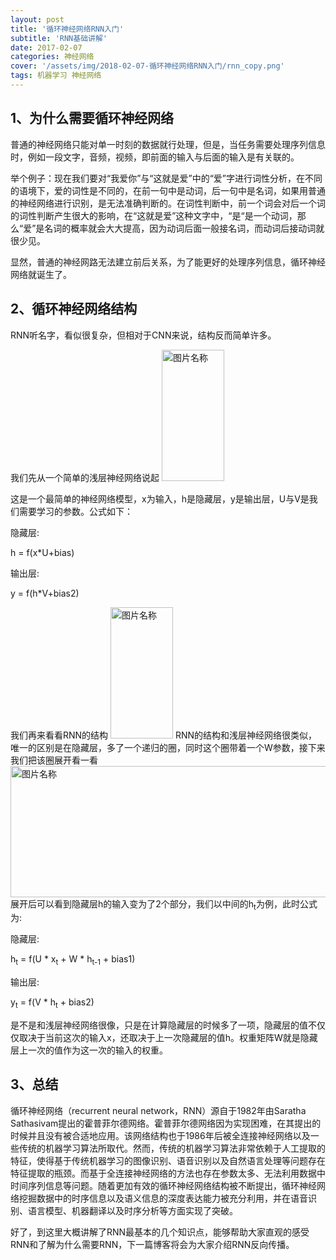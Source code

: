 ```yaml
---
layout: post
title: '循环神经网络RNN入门'
subtitle: 'RNN基础讲解'
date: 2017-02-07
categories: 神经网络
cover: '/assets/img/2018-02-07-循环神经网络RNN入门/rnn_copy.png'
tags: 机器学习 神经网络
---
```



## 1、为什么需要循环神经网络

普通的神经网络只能对单一时刻的数据就行处理，但是，当任务需要处理序列信息时，例如一段文字，音频，视频，即前面的输入与后面的输入是有关联的。

举个例子：现在我们要对“我爱你”与“这就是爱”中的“爱”字进行词性分析，在不同的语境下，爱的词性是不同的，在前一句中是动词，后一句中是名词，如果用普通的神经网络进行识别，是无法准确判断的。在词性判断中，前一个词会对后一个词的词性判断产生很大的影响，在“这就是爱”这种文字中，“是“是一个动词，那么“爱”是名词的概率就会大大提高，因为动词后面一般接名词，而动词后接动词就很少见。

显然，普通的神经网路无法建立前后关系，为了能更好的处理序列信息，循环神经网络就诞生了。

## 2、循环神经网络结构

RNN听名字，看似很复杂，但相对于CNN来说，结构反而简单许多。

我们先从一个简单的浅层神经网络说起
<img src="https://raw.githubusercontent.com/terrifyzhao/terrifyzhao.github.io/master/assets/img/2018-02-07-%E5%BE%AA%E7%8E%AF%E7%A5%9E%E7%BB%8F%E7%BD%91%E7%BB%9CRNN%E5%85%A5%E9%97%A8/rnn_1.jpg" width = "100" height = "210" alt="图片名称"/>

这是一个最简单的神经网络模型，x为输入，h是隐藏层，y是输出层，U与V是我们需要学习的参数。公式如下：

隐藏层:

h = f(x*U+bias)

输出层:

y = f(h*V+bias2)


我们再来看看RNN的结构
<img src="https://raw.githubusercontent.com/terrifyzhao/terrifyzhao.github.io/master/assets/img/2018-02-07-%E5%BE%AA%E7%8E%AF%E7%A5%9E%E7%BB%8F%E7%BD%91%E7%BB%9CRNN%E5%85%A5%E9%97%A8/rnn_2.jpg" width = "100" height = "210" alt="图片名称"/>
RNN的结构和浅层神经网络很类似，唯一的区别是在隐藏层，多了一个递归的圈，同时这个圈带着一个W参数，接下来我们把该圈展开看一看
<img src="https://raw.githubusercontent.com/terrifyzhao/terrifyzhao.github.io/master/assets/img/2018-02-07-%E5%BE%AA%E7%8E%AF%E7%A5%9E%E7%BB%8F%E7%BD%91%E7%BB%9CRNN%E5%85%A5%E9%97%A8/rnn_3.jpg" width = "600" height = "210" alt="图片名称"/>
展开后可以看到隐藏层h的输入变为了2个部分，我们以中间的h<sub>t</sub>为例，此时公式为:

隐藏层:

h<sub>t</sub> = f(U * x<sub>t</sub> + W * h<sub>t-1</sub> + bias1)

输出层:

y<sub>t</sub> = f(V * h<sub>t</sub> + bias2)

是不是和浅层神经网络很像，只是在计算隐藏层的时候多了一项，隐藏层的值不仅仅取决于当前这次的输入x，还取决于上一次隐藏层的值h。权重矩阵W就是隐藏层上一次的值作为这一次的输入的权重。

## 3、总结
循环神经网络（recurrent neural network，RNN）源自于1982年由Saratha Sathasivam提出的霍普菲尔德网络。霍普菲尔德网络因为实现困难，在其提出的时候并且没有被合适地应用。该网络结构也于1986年后被全连接神经网络以及一些传统的机器学习算法所取代。然而，传统的机器学习算法非常依赖于人工提取的特征，使得基于传统机器学习的图像识别、语音识别以及自然语言处理等问题存在特征提取的瓶颈。而基于全连接神经网络的方法也存在参数太多、无法利用数据中时间序列信息等问题。随着更加有效的循环神经网络结构被不断提出，循环神经网络挖掘数据中的时序信息以及语义信息的深度表达能力被充分利用，并在语音识别、语言模型、机器翻译以及时序分析等方面实现了突破。

好了，到这里大概讲解了RNN最基本的几个知识点，能够帮助大家直观的感受RNN和了解为什么需要RNN，下一篇博客将会为大家介绍RNN反向传播。



